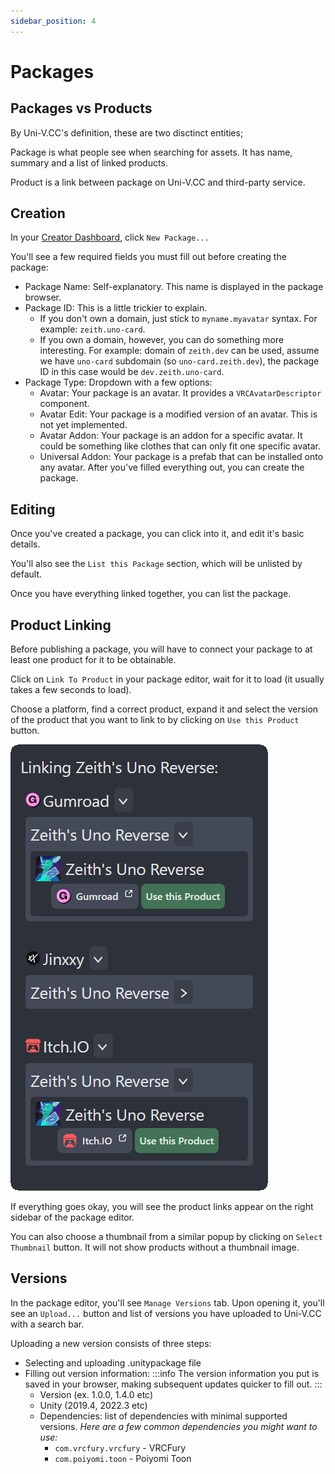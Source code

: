 ```yaml
---
sidebar_position: 4
---
```


# Packages

## Packages vs Products

By Uni-V.CC's definition, these are two disctinct entities;

Package is what people see when searching for assets. It has name, summary and a list of linked products.

Product is a link between package on Uni-V.CC and third-party service.

## Creation

In your [Creator Dashboard](https://uni-v.cc/creator-dashboard), click `New Package...`

You'll see a few required fields you must fill out before creating the package:

- Package Name: Self-explanatory. This name is displayed in the package browser.
- Package ID: This is a little trickier to explain. 
  - If you don't own a domain, just stick to `myname.myavatar` syntax. For example: `zeith.uno-card`.
  - If you own a domain, however, you can do something more interesting. For example: domain of `zeith.dev` can be used, assume we have `uno-card` subdomain (so `uno-card.zeith.dev`), the package ID in this case would be `dev.zeith.uno-card`.
- Package Type: Dropdown with a few options:
  - Avatar: Your package is an avatar. It provides a `VRCAvatarDescriptor` component.
  - Avatar Edit: Your package is a modified version of an avatar. This is not yet implemented.
  - Avatar Addon: Your package is an addon for a specific avatar. It could be something like clothes that can only fit one specific avatar.
  - Universal Addon: Your package is a prefab that can be installed onto any avatar.
After you've filled everything out, you can create the package.

## Editing

Once you've created a package, you can click into it, and edit it's basic details.

You'll also see the `List this Package` section, which will be unlisted by default.

Once you have everything linked together, you can list the package.

## Product Linking

Before publishing a package, you will have to connect your package to at least one product for it to be obtainable.

Click on `Link To Product` in your package editor, wait for it to load (it usually takes a few seconds to load).

Choose a platform, find a correct product, expand it and select the version of the product that you want to link to by clicking on `Use this Product` button.

![](./img/product-link.png)

If everything goes okay, you will see the product links appear on the right sidebar of the package editor.

You can also choose a thumbnail from a similar popup by clicking on `Select Thumbnail` button. It will not show products without a thumbnail image.

## Versions

In the package editor, you'll see `Manage Versions` tab. Upon opening it, you'll see an `Upload...` button and list of versions you have uploaded to Uni-V.CC with a search bar.

Uploading a new version consists of three steps:
- Selecting and uploading .unitypackage file
- Filling out version information:
  :::info
  The version information you put is saved in your browser, making subsequent updates quicker to fill out.
  :::
  - Version (ex. 1.0.0, 1.4.0 etc)
  - Unity (2019.4, 2022.3 etc)
  - Dependencies: list of dependencies with minimal supported versions.
    *Here are a few common dependencies you might want to use:*
    - `com.vrcfury.vrcfury` - VRCFury
    - `com.poiyomi.toon` - Poiyomi Toon